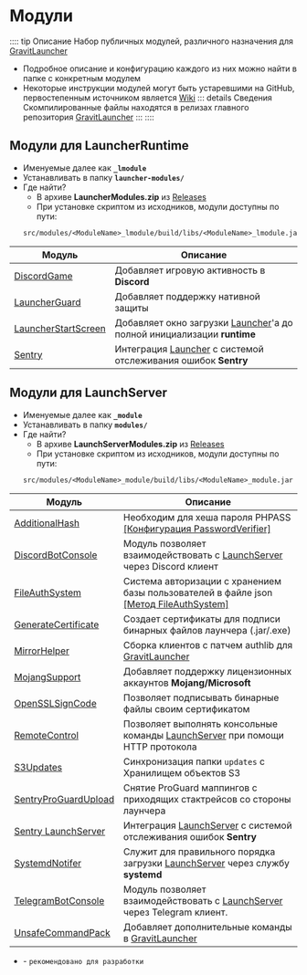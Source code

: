 # Модули


:::: tip Описание
Набор публичных модулей, различного назначения для [GravitLauncher]
- Подробное описание и конфигурацию каждого из них можно найти в папке с конкретным модулем
- Некоторые инструкции модулей могут быть устаревшими на GitHub, первостепенным источником является [Wiki]
::: details Сведения
Скомпилированные файлы находятся в релизах главного репозитория [GravitLauncher]
:::
::::

## Модули для LauncherRuntime
- Именуемые далее как **`_lmodule`** <Badge type="warning" text="Внимательно" vertical="top" />
- Устанавливать в папку **`launcher-modules/`** <Badge type="tip" text="Перепроверь себя" vertical="top" />
- Где найти?
  - В архиве **LauncherModules.zip** из [Releases]
  - При установке скриптом из исходников, модули доступны по пути: 
  ```java{1}:no-line-numbers
  src/modules/<ModuleName>_lmodule/build/libs/<ModuleName>_lmodule.jar
  ```
| Модуль | Описание |
| ------ | ------ |
| [DiscordGame] | Добавляет игровую активность в **Discord** |
| [LauncherGuard] | Добавляет поддержку нативной защиты |
| [LauncherStartScreen] | Добавляет окно загрузки [Launcher]'а до полной инициализации **runtime** |
| [Sentry] | Интеграция [Launcher] с системой отслеживания ошибок **Sentry** |


## Модули для LaunchServer
- Именуемые далее как **`_module`** <Badge type="warning" text="Внимательно" vertical="top" />
- Устанавливать в папку **`modules/`** <Badge type="tip" text="Перепроверь себя" vertical="top" />
- Где найти?
  - В архиве **LaunchServerModules.zip** из [Releases]
  - При установке скриптом из исходников, модули доступны по пути: 
  ```java{1}:no-line-numbers
  src/modules/<ModuleName>_module/build/libs/<ModuleName>_module.jar
  ```
| Модуль | Описание |
| ------ | ------ |
| [AdditionalHash] | Необходим для хеша пароля PHPASS<br>[\[Конфигурация PasswordVerifier\]](../auth/README.md#конфигурация-passwordverifier) |
| [DiscordBotConsole] | Модуль позволяет взаимодействовать с [LaunchServer] через Discord клиент |
| [FileAuthSystem] **<Badge type="tip" text="1" vertical="top" />** | Система авторизации с хранением базы пользователей в файле json<br>[\[Метод FileAuthSystem\]](../auth/README.md#метод-fileauthsystem) |
| [GenerateCertificate] | Создает сертификаты для подписи бинарных файлов лаунчера (.jar/.exe) |
| [MirrorHelper] | Сборка клиентов с патчем authlib для [GravitLauncher] |
| [MojangSupport] | Добавляет поддержку лицензионных аккаунтов **Mojang/Microsoft** |
| [OpenSSLSignCode] | Позволяет подписывать бинарные файлы своим сертификатом |
| [RemoteControl] | Позволяет выполнять консольные команды [LaunchServer] при помощи HTTP протокола |
| [S3Updates] | Синхронизация папки `updates` с Хранилищем объектов S3 |
| [SentryProGuardUpload] | Снятие ProGuard маппингов с приходящих стактрейсов со стороны лаунчера |
| [Sentry LaunchServer] | Интеграция [LaunchServer] с системой отслеживания ошибок **Sentry** |
| [SystemdNotifer] | Служит для правильного порядка загрузки [LaunchServer] через службу **systemd** |
| [TelegramBotConsole] | Модуль позволяет взаимодействовать с [LaunchServer] через Telegram клиент. |
| [UnsafeCommandPack] | Добавляет дополнительные команды в [GravitLauncher] |

- **<Badge type="tip" text="1" vertical="middle" />** - `рекомендовано для разработки`

[GravitLauncher]: https://github.com/GravitLauncher/Launcher
[Launcher]: https://github.com/GravitLauncher/LauncherRuntime
[LaunchServer]: https://github.com/GravitLauncher/Launcher
[Wiki]: https://gravitlauncher.com
[Releases]: https://github.com/GravitLauncher/Launcher/releases

[AdditionalHash]: https://github.com/GravitLauncher/LauncherModules/tree/master/AdditionalHash_module
[DiscordBotConsole]: https://github.com/GravitLauncher/LauncherModules/tree/master/DiscordBotConsole_module
[DiscordGame]: https://github.com/GravitLauncher/LauncherModules/tree/master/DiscordGame_lmodule
[FileAuthSystem]: https://github.com/GravitLauncher/LauncherModules/tree/master/FileAuthSystem_module
[GenerateCertificate]: https://github.com/GravitLauncher/LauncherModules/tree/master/GenerateCertificate_module
[LauncherGuard]: https://github.com/GravitLauncher/LauncherModules/tree/master/LauncherGuard_lmodule
[LauncherStartScreen]: https://github.com/GravitLauncher/LauncherModules/tree/master/LauncherStartScreen_lmodule
[MirrorHelper]: https://github.com/GravitLauncher/LauncherModules/tree/master/MirrorHelper_module
[MojangSupport]: https://github.com/GravitLauncher/LauncherModules/tree/master/MojangSupport_module
[OpenSSLSignCode]: https://github.com/GravitLauncher/LauncherModules/tree/master/OpenSSLSignCode_module
[RemoteControl]: https://github.com/GravitLauncher/LauncherModules/tree/master/RemoteControl_module
[S3Updates]: https://github.com/GravitLauncher/LauncherModules/tree/master/S3Updates_module
[SentryProGuardUpload]: https://github.com/GravitLauncher/LauncherModules/tree/master/SentryProGuardUpload_module
[Sentry]: https://github.com/GravitLauncher/LauncherModules/tree/master/Sentry_lmodule
[Sentry LaunchServer]: https://github.com/GravitLauncher/LauncherModules/tree/master/Sentry_module
[SystemdNotifer]: https://github.com/GravitLauncher/LauncherModules/tree/master/SystemdNotifer_module
[TelegramBotConsole]: https://github.com/GravitLauncher/LauncherModules/tree/master/TelegramBotConsole_module
[UnsafeCommandPack]: https://github.com/GravitLauncher/LauncherModules/tree/master/UnsafeCommandPack_module